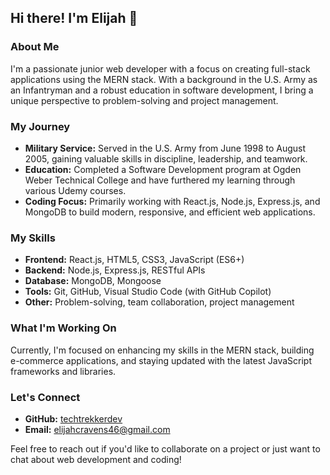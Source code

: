 ## Hi there! I'm Elijah 👋

### About Me

I'm a passionate junior web developer with a focus on creating full-stack applications using the MERN stack. With a background in the U.S. Army as an Infantryman and a robust education in software development, I bring a unique perspective to problem-solving and project management.

### My Journey

- **Military Service:** Served in the U.S. Army from June 1998 to August 2005, gaining valuable skills in discipline, leadership, and teamwork.
- **Education:** Completed a Software Development program at Ogden Weber Technical College and have furthered my learning through various Udemy courses.
- **Coding Focus:** Primarily working with React.js, Node.js, Express.js, and MongoDB to build modern, responsive, and efficient web applications.

### My Skills

- **Frontend:** React.js, HTML5, CSS3, JavaScript (ES6+)
- **Backend:** Node.js, Express.js, RESTful APIs
- **Database:** MongoDB, Mongoose
- **Tools:** Git, GitHub, Visual Studio Code (with GitHub Copilot)
- **Other:** Problem-solving, team collaboration, project management

### What I'm Working On

Currently, I'm focused on enhancing my skills in the MERN stack, building e-commerce applications, and staying updated with the latest JavaScript frameworks and libraries.

### Let's Connect

- **GitHub:** [techtrekkerdev](https://github.com/techtrekkerdev)
- **Email:** elijahcravens46@gmail.com

Feel free to reach out if you'd like to collaborate on a project or just want to chat about web development and coding!
